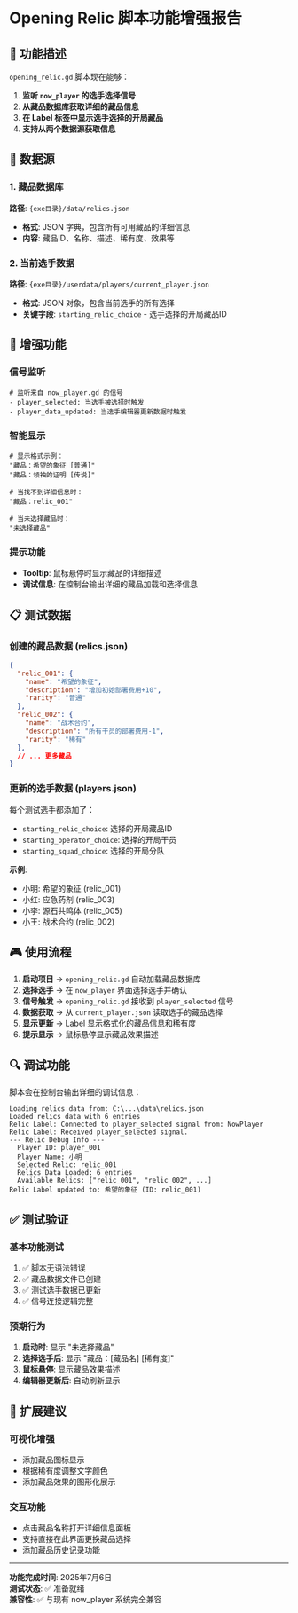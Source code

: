 # Opening Relic 脚本功能增强报告

## 🎯 功能描述

`opening_relic.gd` 脚本现在能够：
1. **监听 `now_player` 的选手选择信号**
2. **从藏品数据库获取详细的藏品信息**
3. **在 Label 标签中显示选手选择的开局藏品**
4. **支持从两个数据源获取信息**

## 📁 数据源

### 1. 藏品数据库
**路径**: `{exe目录}/data/relics.json`
- **格式**: JSON 字典，包含所有可用藏品的详细信息
- **内容**: 藏品ID、名称、描述、稀有度、效果等

### 2. 当前选手数据
**路径**: `{exe目录}/userdata/players/current_player.json`
- **格式**: JSON 对象，包含当前选手的所有选择
- **关键字段**: `starting_relic_choice` - 选手选择的开局藏品ID

## 🔧 增强功能

### 信号监听
```gdscript
# 监听来自 now_player.gd 的信号
- player_selected: 当选手被选择时触发
- player_data_updated: 当选手编辑器更新数据时触发
```

### 智能显示
```gdscript
# 显示格式示例：
"藏品：希望的象征 [普通]"
"藏品：领袖的证明 [传说]"

# 当找不到详细信息时：
"藏品：relic_001"

# 当未选择藏品时：
"未选择藏品"
```

### 提示功能
- **Tooltip**: 鼠标悬停时显示藏品的详细描述
- **调试信息**: 在控制台输出详细的藏品加载和选择信息

## 📋 测试数据

### 创建的藏品数据 (relics.json)
```json
{
  "relic_001": {
    "name": "希望的象征",
    "description": "增加初始部署费用+10",
    "rarity": "普通"
  },
  "relic_002": {
    "name": "战术合约", 
    "description": "所有干员的部署费用-1",
    "rarity": "稀有"
  },
  // ... 更多藏品
}
```

### 更新的选手数据 (players.json)
每个测试选手都添加了：
- `starting_relic_choice`: 选择的开局藏品ID
- `starting_operator_choice`: 选择的开局干员
- `starting_squad_choice`: 选择的开局分队

**示例**:
- 小明: 希望的象征 (relic_001)
- 小红: 应急药剂 (relic_003)  
- 小李: 源石共鸣体 (relic_005)
- 小王: 战术合约 (relic_002)

## 🎮 使用流程

1. **启动项目** → `opening_relic.gd` 自动加载藏品数据库
2. **选择选手** → 在 `now_player` 界面选择选手并确认
3. **信号触发** → `opening_relic.gd` 接收到 `player_selected` 信号
4. **数据获取** → 从 `current_player.json` 读取选手的藏品选择
5. **显示更新** → Label 显示格式化的藏品信息和稀有度
6. **提示显示** → 鼠标悬停显示藏品效果描述

## 🔍 调试功能

脚本会在控制台输出详细的调试信息：

```
Loading relics data from: C:\...\data\relics.json
Loaded relics data with 6 entries
Relic Label: Connected to player_selected signal from: NowPlayer
Relic Label: Received player_selected signal.
--- Relic Debug Info ---
  Player ID: player_001
  Player Name: 小明
  Selected Relic: relic_001
  Relics Data Loaded: 6 entries
  Available Relics: ["relic_001", "relic_002", ...]
Relic Label updated to: 希望的象征 (ID: relic_001)
```

## ✅ 测试验证

### 基本功能测试
1. ✅ 脚本无语法错误
2. ✅ 藏品数据文件已创建
3. ✅ 测试选手数据已更新
4. ✅ 信号连接逻辑完整

### 预期行为
1. **启动时**: 显示 "未选择藏品"
2. **选择选手后**: 显示 "藏品：[藏品名] [稀有度]"
3. **鼠标悬停**: 显示藏品效果描述
4. **编辑器更新后**: 自动刷新显示

## 🚀 扩展建议

### 可视化增强
- 添加藏品图标显示
- 根据稀有度调整文字颜色
- 添加藏品效果的图形化展示

### 交互功能
- 点击藏品名称打开详细信息面板
- 支持直接在此界面更换藏品选择
- 添加藏品历史记录功能

---

**功能完成时间**: 2025年7月6日  
**测试状态**: ✅ 准备就绪  
**兼容性**: ✅ 与现有 now_player 系统完全兼容
